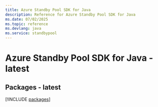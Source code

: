```yaml
---
title: Azure Standby Pool SDK for Java
description: Reference for Azure Standby Pool SDK for Java
ms.date: 07/02/2025
ms.topic: reference
ms.devlang: java
ms.service: standbypool
---
```

# Azure Standby Pool SDK for Java - latest
## Packages - latest
[!INCLUDE [packages](standby-pool-index.md)]